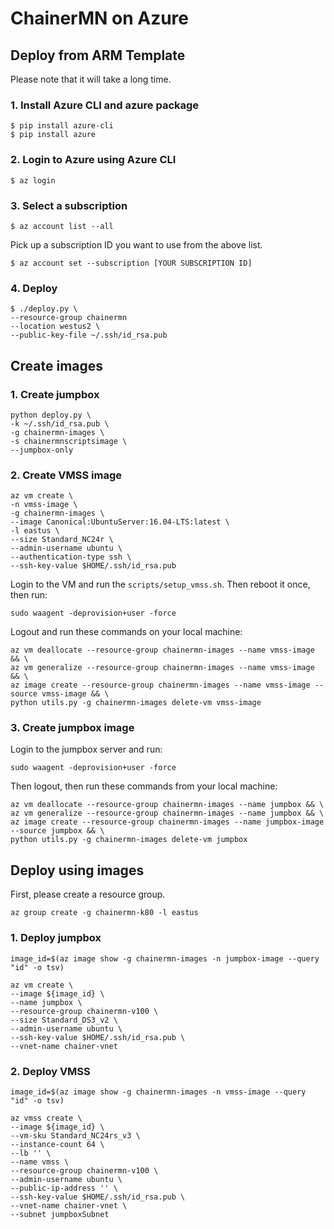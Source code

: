 # ChainerMN on Azure

## Deploy from ARM Template

Please note that it will take a long time.

### 1. Install Azure CLI and azure package

```
$ pip install azure-cli
$ pip install azure
```

### 2. Login to Azure using Azure CLI

```
$ az login
```

### 3. Select a subscription

```
$ az account list --all
```

Pick up a subscription ID you want to use from the above list.

```
$ az account set --subscription [YOUR SUBSCRIPTION ID]
```

### 4. Deploy

```
$ ./deploy.py \
--resource-group chainermn
--location westus2 \
--public-key-file ~/.ssh/id_rsa.pub
```

## Create images

### 1. Create jumpbox

```
python deploy.py \
-k ~/.ssh/id_rsa.pub \
-g chainermn-images \
-s chainermnscriptsimage \
--jumpbox-only
```

### 2. Create VMSS image

```
az vm create \
-n vmss-image \
-g chainermn-images \
--image Canonical:UbuntuServer:16.04-LTS:latest \
-l eastus \
--size Standard_NC24r \
--admin-username ubuntu \
--authentication-type ssh \
--ssh-key-value $HOME/.ssh/id_rsa.pub
```

Login to the VM and run the `scripts/setup_vmss.sh`.
Then reboot it once, then run:

```
sudo waagent -deprovision+user -force
```

Logout and run these commands on your local machine:

```
az vm deallocate --resource-group chainermn-images --name vmss-image && \
az vm generalize --resource-group chainermn-images --name vmss-image && \
az image create --resource-group chainermn-images --name vmss-image --source vmss-image && \
python utils.py -g chainermn-images delete-vm vmss-image
```

### 3. Create jumpbox image

Login to the jumpbox server and run:

```
sudo waagent -deprovision+user -force
```

Then logout, then run these commands from your local machine:

```
az vm deallocate --resource-group chainermn-images --name jumpbox && \
az vm generalize --resource-group chainermn-images --name jumpbox && \
az image create --resource-group chainermn-images --name jumpbox-image --source jumpbox && \
python utils.py -g chainermn-images delete-vm jumpbox
```

## Deploy using images

First, please create a resource group.

```
az group create -g chainermn-k80 -l eastus
```

### 1. Deploy jumpbox

```
image_id=$(az image show -g chainermn-images -n jumpbox-image --query "id" -o tsv)

az vm create \
--image ${image_id} \
--name jumpbox \
--resource-group chainermn-v100 \
--size Standard_DS3_v2 \
--admin-username ubuntu \
--ssh-key-value $HOME/.ssh/id_rsa.pub \
--vnet-name chainer-vnet
```

### 2. Deploy VMSS

```
image_id=$(az image show -g chainermn-images -n vmss-image --query "id" -o tsv)

az vmss create \
--image ${image_id} \
--vm-sku Standard_NC24rs_v3 \
--instance-count 64 \
--lb '' \
--name vmss \
--resource-group chainermn-v100 \
--admin-username ubuntu \
--public-ip-address '' \
--ssh-key-value $HOME/.ssh/id_rsa.pub \
--vnet-name chainer-vnet \
--subnet jumpboxSubnet 
```
